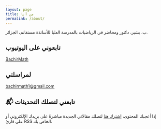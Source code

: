 ```yaml
---
layout: page
title: من أنا
permalink: /about/
---
```


ب. بشير، دكتور ومحاضر في الرياضيات بالمدرسة العليا للأساتذة مستغانم، الجزائر.



## تابعوني على اليوتيوب
[BachirMath](https://www.youtube.com/@BachirMath )


## لمراسلتي

[bachirmath1@gmail.com](mailto:bachirmath1@gmail.com)

## 📬 تابعني لتصلك التحديثات

إذا أعجبك المحتوى، [اشترك هنا](https://follow.it/bachirmath?action=followPub) لتصلك مقالاتي الجديدة مباشرةً على بريدك الإلكتروني أو على قارئ RSS الخاص بك.
